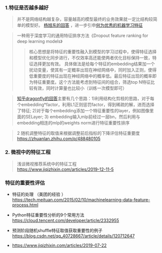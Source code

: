 ### 1.特征是否越多越好
>并不是网络结构越复杂，容量越高的模型最终的业务效果就一定比结构较简单的模型好。  [杨旭东的回答](https://www.zhihu.com/question/319953307) ，进一步引申[何为优秀的机器学习特征](https://yangxudong.github.io/good-feature/)

>一种用于深度学习的通用特征排序方法《Dropout feature ranking for deep learning models》
>>核心思想是将特征的重要性融入到模型的学习过程中，使得特征选择和模型优化同步进行，不仅效率高还能使两者优化目标保持一致，特征选择更加有效。
具体做法是给每个特征的embedding结果加一个扰动变量，使其有一定概率出现在神经网络中，同时加入正则，使得低重要度的特征出现在神经网络中的概率低。最后特征出现的概率即为特征重要度。这个方法能考虑到特征间的组合，筛选top N特征比较有效，同时计算量也比较小（训练一次模型即可）

>[知乎dragonfly的回答](https://www.zhihu.com/question/319953307/answer/1676025796)主要有几个思路：1)利用结构化剪枝的思路，对于每个embedding*factor，利用L1正则惩罚factor，得到稀疏的解，进而选择了特征; 2)对于每个embedding添加一个特征重要性的layer，例如图像里面的SELayer; 3) embedding输入mlp前经过一层bn，然后利用与embedding相连的mlp的weights norm进行特征重要性排序

>2 随机调整特征的取值来根据调整前后指标的下降评估特征重要度  https://zhuanlan.zhihu.com/p/488480105
### 2. 微视中的特征工程
> 浅谈微视推荐系统中的特征工程 https://www.jiqizhixin.com/articles/2019-12-11-5



### 特征的重要性评估

- 特征的处理 （美团的经验 ）https://tech.meituan.com/2015/02/10/machinelearning-data-feature-process.html
- Python特征重要性分析的9个常用方法 https://cloud.tencent.com/developer/article/2332955
- 预测阶段随机shuffle特征取值获取重要性的例子 https://blog.csdn.net/qq_40728667/article/details/120712647

- https://www.jiqizhixin.com/articles/2019-07-22
